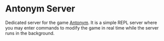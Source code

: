 Antonym Server
==============
Dedicated server for the game [Antonym](https://github.com/PaoloMazzon/Antonym).
It is a simple REPL server where you may enter commands to modify the game in real
time while the server runs in the background.